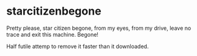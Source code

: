 # starcitizenbegone
Pretty please, star citizen begone, from my eyes, from my drive, leave no trace and exit this machine. Begone!

Half futile attemp to remove it faster than it downloaded.

